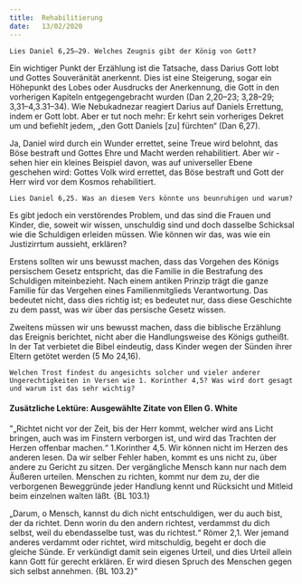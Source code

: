 ```yaml
---
title:  Rehabilitierung
date:   13/02/2020
---
```


`Lies Daniel 6,25–29. Welches Zeugnis gibt der König von Gott?`

Ein wichtiger Punkt der Erzählung ist die Tatsache, dass Darius Gott lobt und Gottes Souveränität anerkennt. Dies ist eine Steigerung, sogar ein Höhepunkt des Lobes oder Ausdrucks der Anerkennung, die Gott in den vorherigen Kapiteln entgegengebracht wurden (Dan 2,20–23; 3,28–29; 3,31–4,3.31–34). Wie Nebukadnezar reagiert Darius auf Daniels Errettung, indem er Gott lobt. Aber er tut noch mehr: Er kehrt sein vorheriges Dekret um und befiehlt jedem, „den Gott Daniels [zu] fürchten“ (Dan 6,27).

Ja, Daniel wird durch ein Wunder errettet, seine Treue wird belohnt, das Böse bestraft und Gottes Ehre und Macht werden rehabilitiert. Aber wir ­sehen hier ein kleines Beispiel davon, was auf universeller Ebene geschehen wird: Gottes Volk wird errettet, das Böse bestraft und Gott der Herr wird vor dem Kosmos rehabilitiert.

`Lies Daniel 6,25. Was an diesem Vers könnte uns beunruhigen und warum?`

Es gibt jedoch ein verstörendes Problem, und das sind die Frauen und Kinder, die, soweit wir wissen, unschuldig sind und doch dasselbe Schicksal wie die Schuldigen erleiden müssen. Wie können wir das, was wie ein Justizirrtum aussieht, erklären?

Erstens sollten wir uns bewusst machen, dass das Vorgehen des Königs persischem Gesetz entspricht, das die Familie in die Bestrafung des Schuldigen miteinbezieht. Nach einem antiken Prinzip trägt die ganze Familie für das Vergehen eines Familienmitglieds Verantwortung. Das bedeutet nicht, dass dies richtig ist; es bedeutet nur, dass diese Geschichte zu dem passt, was wir über das persische Gesetz wissen.

Zweitens müssen wir uns bewusst machen, dass die biblische Erzählung das Ereignis berichtet, nicht aber die Handlungsweise des Königs gutheißt. In der Tat verbietet die Bibel eindeutig, dass Kinder wegen der Sünden ihrer Eltern getötet werden (5 Mo 24,16).

`Welchen Trost findest du angesichts solcher und vieler anderer Ungerechtigkeiten in Versen wie 1. Korinther 4,5? Was wird dort gesagt und warum ist das sehr wichtig?`

#### Zusätzliche Lektüre: Ausgewählte Zitate von Ellen G. White

"„Richtet nicht vor der Zeit, bis der Herr kommt, welcher wird ans Licht bringen, auch was im Finstern verborgen ist, und wird das Trachten der Herzen offenbar machen.“ 1.Korinther 4,5. Wir können nicht im Herzen des anderen lesen. Da wir selber Fehler haben, kommt es uns nicht zu, über andere zu Gericht zu sitzen. Der vergängliche Mensch kann nur nach dem Äußeren urteilen. Menschen zu richten, kommt nur dem zu, der die verborgenen Beweggründe jeder Handlung kennt und Rücksicht und Mitleid beim einzelnen walten läßt. {BL 103.1}

„Darum, o Mensch, kannst du dich nicht entschuldigen, wer du auch bist, der da richtet. Denn worin du den andern richtest, verdammst du dich selbst, weil du ebendasselbe tust, was du richtest.“ Römer 2,1. Wer jemand anderes verdammt oder richtet, wird mitschuldig, begeht er doch die gleiche Sünde. Er verkündigt damit sein eigenes Urteil, und dies Urteil allein kann Gott für gerecht erklären. Er wird diesen Spruch des Menschen gegen sich selbst annehmen. {BL 103.2}"